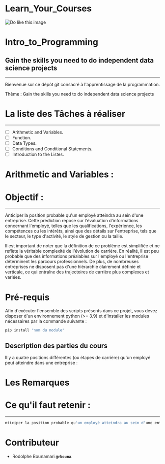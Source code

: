 # Learn_Your_Courses
![Do like this image](https://media.licdn.com/dms/image/D4D12AQGLrP7ZZbKmoQ/article-cover_image-shrink_720_1280/0/1679398470655?e=2147483647&v=beta&t=SvSgoSBDFkLUAy2pbKUl1vX_ptfw7C0UfvK7909Rrxg)

# Intro_to_Programming
## Gain the skills you need to do independent data science projects
--------
Bienvenue sur ce dépôt git consacré à l'apprentissage de la programmation.

Thème : Gain the skills you need to do independent data science projects

# La liste des Tâches à réaliser
--------
- [ ] Arithmetic and Variables.
- [ ] Function.
- [ ] Data Types.
- [ ] Conditions and Conditional Statements.
- [ ] Introduction to the Listes.

# Arithmetic and Variables :


# Objectif :
--------
Anticiper la position probable qu'un employé atteindra au sein d'une entreprise. Cette prédiction repose sur l'évaluation d'informations concernant l'employé, telles que les qualifications, l'expérience, les compétences ou les intérêts, ainsi que des détails sur l'entreprise, tels que le secteur, le type d'activité, le style de gestion ou la taille.

Il est important de noter que la définition de ce problème est simplifiée et ne reflète la véritable complexité de l'évolution de carrière. En réalité, il est peu probable que des informations préalables sur l'employé ou l'entreprise déterminent les parcours professionnels. De plus, de nombreuses entreprises ne disposent pas d'une hiérarchie clairement définie et verticale, ce qui entraîne des trajectoires de carrière plus complexes et variées.

# Pré-requis

Afin d'exécuter l'ensemble des scripts présents dans ce projet, vous devez disposer d'un environnement python (>= 3.9) et d'installer les modules nécessaires par la commande suivante :

```bash
pip install "nom du module"
```

## Description des parties du cours

Il y a quatre positions différentes (ou étapes de carrière) qu'un employé peut atteindre dans une entreprise :

# Les Remarques


# Ce qu'il faut retenir :
--------
```bash
nticiper la position probable qu'un employé atteindra au sein d'une entreprise. Cette prédiction repose sur l'évaluation d'informations concernant l'employé, telles que les qualifications, l'expérience, les compétences ou les intérêts, ainsi que des détails sur l'entreprise, tels que le secteur, le type d'activité, le style de gestion ou la taille.
```

# Contributeur
- Rodolphe Bounamari **`@rbouna`**.
